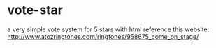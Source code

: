 # vote-star
a very simple vote system for 5 stars with html
reference this website:
http://www.atozringtones.com/ringtones/958675_come_on_stage/
